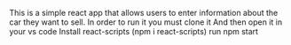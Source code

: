 This is a simple react app that allows users to enter information about the car they want to sell.
In order to run it you must clone it 
And then open it in your vs code
Install react-scripts (npm i react-scripts)
run npm start
